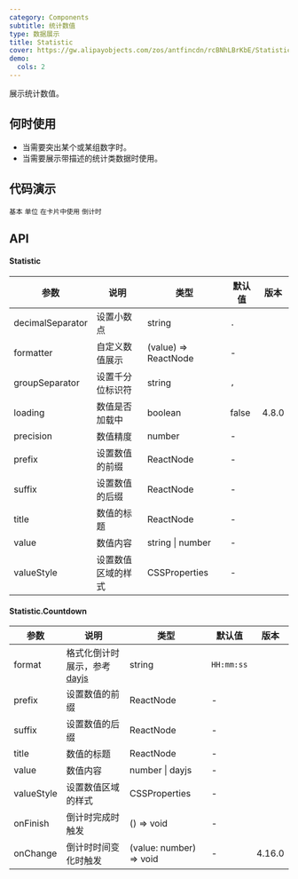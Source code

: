 ```yaml
---
category: Components
subtitle: 统计数值
type: 数据展示
title: Statistic
cover: https://gw.alipayobjects.com/zos/antfincdn/rcBNhLBrKbE/Statistic.svg
demo:
  cols: 2
---
```


展示统计数值。

## 何时使用

- 当需要突出某个或某组数字时。
- 当需要展示带描述的统计类数据时使用。

## 代码演示

<code src="./demo/basic.tsx">基本</code>
<code src="./demo/unit.tsx">单位</code>
<code src="./demo/card.tsx">在卡片中使用</code>
<code src="./demo/countdown.tsx">倒计时</code>

## API

#### Statistic

| 参数             | 说明               | 类型                 | 默认值 | 版本  |
| ---------------- | ------------------ | -------------------- | ------ | ----- |
| decimalSeparator | 设置小数点         | string               | `.`    |       |
| formatter        | 自定义数值展示     | (value) => ReactNode | -      |       |
| groupSeparator   | 设置千分位标识符   | string               | `,`    |       |
| loading          | 数值是否加载中     | boolean              | false  | 4.8.0 |
| precision        | 数值精度           | number               | -      |       |
| prefix           | 设置数值的前缀     | ReactNode            | -      |       |
| suffix           | 设置数值的后缀     | ReactNode            | -      |       |
| title            | 数值的标题         | ReactNode            | -      |       |
| value            | 数值内容           | string \| number     | -      |       |
| valueStyle       | 设置数值区域的样式 | CSSProperties        | -      |       |

#### Statistic.Countdown

| 参数       | 说明                                                | 类型                    | 默认值     | 版本   |
| ---------- | --------------------------------------------------- | ----------------------- | ---------- | ------ |
| format     | 格式化倒计时展示，参考 [dayjs](https://day.js.org/) | string                  | `HH:mm:ss` |        |
| prefix     | 设置数值的前缀                                      | ReactNode               | -          |        |
| suffix     | 设置数值的后缀                                      | ReactNode               | -          |        |
| title      | 数值的标题                                          | ReactNode               | -          |        |
| value      | 数值内容                                            | number \| dayjs         | -          |        |
| valueStyle | 设置数值区域的样式                                  | CSSProperties           | -          |        |
| onFinish   | 倒计时完成时触发                                    | () => void              | -          |        |
| onChange   | 倒计时时间变化时触发                                | (value: number) => void | -          | 4.16.0 |
